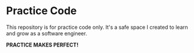 # Practice Code

This repository is for practice code only. It's a safe space I created to learn and grow as a software engineer. 

**PRACTICE MAKES PERFECT!**

